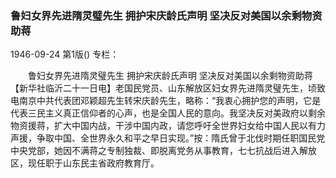 ### 鲁妇女界先进隋灵璧先生  拥护宋庆龄氏声明  坚决反对美国以余剩物资助蒋

1946-09-24
第1版()
专栏：

　　鲁妇女界先进隋灵璧先生
  拥护宋庆龄氏声明
            坚决反对美国以余剩物资助蒋
    【新华社临沂二十一日电】老国民党员、山东解放区妇女界先进隋灵璧先生，顷致电南京中共代表团邓颖超先生转宋庆龄先生，略称：“我衷心拥护您的声明，它是代表三民主义真正信仰者的心声，也是全国人民的意向。我坚决反对美政府以剩余物资援蒋，扩大中国内战，干涉中国内政，请您呼吁全世界妇女给中国人民以有力声援，争取中国、全世界永久和平之早日实现。”按：隋氏曾于北伐时期任职国民党中央党部，她因不满蒋之专制独裁、即脱离党务从事教育，七七抗战后进入解放区，现任职于山东民主省政府教育厅。
